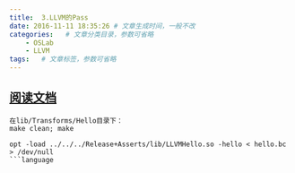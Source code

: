 ```yaml
---
title:  3.LLVM的Pass
date: 2016-11-11 18:35:26 # 文章生成时间，一般不改
categories:   # 文章分类目录，参数可省略
    - OSLab
    - LLVM
tags:   # 文章标签，参数可省略
---
```

## [阅读文档](http://releases.llvm.org/3.2/docs/WritingAnLLVMPass.html)
<!--more-->
```
在lib/Transforms/Hello目录下：
make clean; make

opt -load ../../../Release+Asserts/lib/LLVMHello.so -hello < hello.bc > /dev/null
```language
```